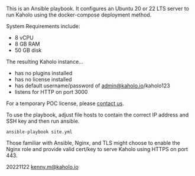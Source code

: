 This is an Ansible playbook.
It configures an Ubuntu 20 or 22 LTS server to run Kaholo using the docker-compose deployment method.

System Requirements include:
* 8 vCPU
* 8 GB RAM
* 50 GB disk

The resulting Kaholo instance...
* has no plugins installed
* has no license installed
* has default username/password of admin@kaholo.io/kaholo123
* listens for HTTP on port 3000

For a temporary POC license, please [contact us](https://kaholo.io/contact/).

To use the playbook, adjust file hosts to contain the correct IP address and SSH key and then run ansible.

    ansible-playbook site.yml

Those familiar with Ansible, Nginx, and TLS might choose to enable the Nginx role and provide valid cert/key to serve Kaholo using HTTPS on port 443.

20221122 kenny.m@kaholo.io